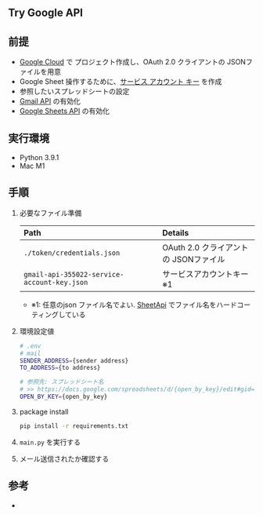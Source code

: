 ## Try Google API

## 前提
- [Google Cloud](https://console.cloud.google.com/) で プロジェクト作成し、OAuth 2.0 クライアントの JSONファイルを用意
- Google Sheet 操作するために、[サービス アカウント キー](https://www.dragonarrow.work/articles/95) を作成
- 参照したいスプレッドシートの設定
- [Gmail API](https://console.cloud.google.com/marketplace/product/google/gmail.googleapis.com) の有効化
- [Google Sheets API](https://console.cloud.google.com/marketplace/product/google/sheets.googleapis.com) の有効化

## 実行環境
- Python 3.9.1
- Mac M1

## 手順

1. 必要なファイル準備

    |Path|Details|
    |:-|:-|
    |`./token/credentials.json`|OAuth 2.0 クライアントの JSONファイル|
    |`gmail-api-355022-service-account-key.json`|サービスアカウントキー ※1|

   - ※1: 任意のjson ファイル名でよい. [SheetApi](https://github.com/KazusaNakagawa/try-docs/blob/eca14a49fa233b79ee29568c83c6a36770957ce8/src/google_api/models/sheets_api.py#L15) でファイル名をハードコーティングしている

2. 環境設定値

    ```bash
    # .env
    # mail
    SENDER_ADDRESS={sender address}
    TO_ADDRESS={to address}

    # 参照先: スプレッドシート名
    # >> https://docs.google.com/spreadsheets/d/{open_by_key}/edit#gid=0
    OPEN_BY_KEY={open_by_key}
    ```

3. package install

    ```bash
    pip install -r requirements.txt
    ```

4. `main.py` を実行する

5. メール送信されたか確認する


## 参考
- 
